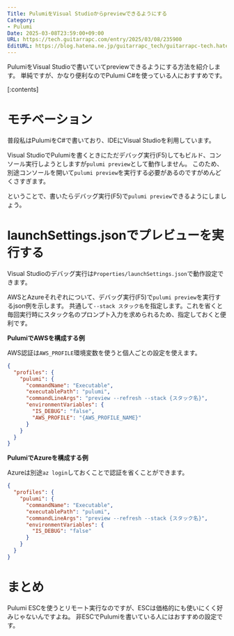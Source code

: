 ```yaml
---
Title: PulumiをVisual Studioからpreviewできるようにする
Category:
- Pulumi
Date: 2025-03-08T23:59:00+09:00
URL: https://tech.guitarrapc.com/entry/2025/03/08/235900
EditURL: https://blog.hatena.ne.jp/guitarrapc_tech/guitarrapc-tech.hatenablog.com/atom/entry/6802418398335471078
---
```


PulumiをVisual Studioで書いていてpreviewできるようにする方法を紹介します。
単純ですが、かなり便利なのでPulumi C#を使っている人におすすめです。

[:contents]

# モチベーション

普段私はPulumiをC#で書いており、IDEにVisual Studioを利用しています。

Visual StudioでPulumiを書くときにただデバッグ実行(F5)してもビルド、コンソール実行しようとしますが`pulumi preview`として動作しません。
このため、別途コンソールを開いて`pulumi preview`を実行する必要があるのですがめんどくさすぎます。

ということで、書いたらデバッグ実行(F5)で`pulumi preview`できるようにしましょう。

# launchSettings.jsonでプレビューを実行する

Visual Studioのデバッグ実行は`Properties/launchSettings.json`で動作設定できます。

AWSとAzureそれぞれについて、デバッグ実行(F5)で`pulumi preview`を実行するjson例を示します。
共通して`--stack スタック名`を指定します。これを省くと毎回実行時にスタック名のプロンプト入力を求められるため、指定しておくと便利です。

**PulumiでAWSを構成する例**

AWS認証は`AWS_PROFILE`環境変数を使うと個人ごとの設定を使えます。

```json
{
  "profiles": {
    "pulumi": {
      "commandName": "Executable",
      "executablePath": "pulumi",
      "commandLineArgs": "preview --refresh --stack {スタック名}",
      "environmentVariables": {
        "IS_DEBUG": "false",
        "AWS_PROFILE": "{AWS_PROFILE_NAME}"
      }
    }
  }
}
```

**PulumiでAzureを構成する例**

Azureは別途`az login`しておくことで認証を省くことができます。

```json
{
  "profiles": {
    "pulumi": {
      "commandName": "Executable",
      "executablePath": "pulumi",
      "commandLineArgs": "preview --refresh --stack {スタック名}",
      "environmentVariables": {
        "IS_DEBUG": "false"
      }
    }
  }
}
```

# まとめ

Pulumi ESCを使うとリモート実行なのですが、ESCは価格的にも使いにくく好みじゃないんですよね。
非ESCでPulumiを書いている人にはおすすめの設定です。

